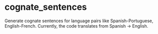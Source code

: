 # cognate_sentences
Generate cognate sentences for language pairs like Spanish-Portuguese, English-French. Currently, the code translates from Spanish -> English.
